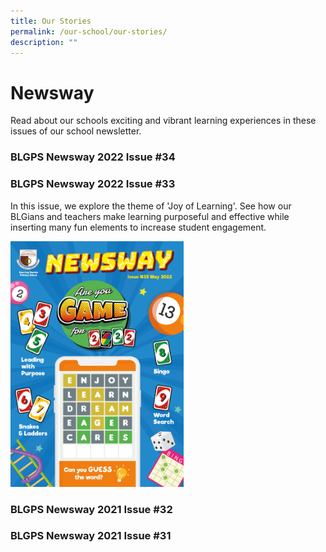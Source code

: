 ```yaml
---
title: Our Stories
permalink: /our-school/our-stories/
description: ""
---
```

# Newsway
Read about our schools exciting and vibrant learning experiences in these issues of our school newsletter.

### BLGPS Newsway 2022 Issue #34


### BLGPS Newsway 2022 Issue #33
In this issue, we explore the theme of 'Joy of Learning'. See how our BLGians and teachers make learning purposeful and effective while inserting many fun elements to increase student engagement.

<p><a href="https://online.fliphtml5.com/sanwz/gimr/">
<img src="/images/newsway%202022%20issue%2033%20joy%20of%20learning%20cover.png" style="width:55%">
</a></p>


### BLGPS Newsway 2021 Issue #32

### BLGPS Newsway 2021 Issue #31